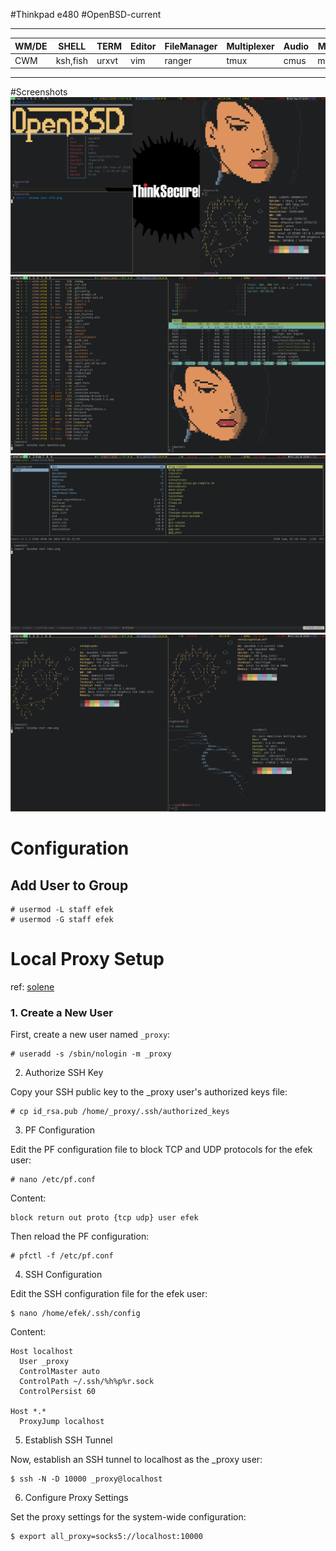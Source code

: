 #Thinkpad e480
#OpenBSD-current
__________________________________________________________________________________
|WM/DE|SHELL    |TERM |Editor|FileManager|Multiplexer|Audio|Mail|IRC  |Monitor   |
|-----|---------|-----|------|-----------|-----------|-----|----|-----|----------|
|CWM  |ksh,fish |urxvt|vim   |ranger     |tmux       |cmus |mutt|irssi|conky,dzen|
----------------------------------------------------------------------------------

#Screenshots
![Term](screenshots/info.png)
![Term](screenshots/term.png)
![Tmux](screenshots/tmux.png)
![VMM](screenshots/vmm.png)

# Configuration
## Add User to Group
```
# usermod -L staff efek
# usermod -G staff efek
```

# Local Proxy Setup 
ref: [solene](https://dataswamp.org/~solene/2023-12-31-hardened-openbsd-workstation.html)

### 1. Create a New User
First, create a new user named `_proxy`:

```
# useradd -s /sbin/nologin -m _proxy
```
2. Authorize SSH Key

Copy your SSH public key to the _proxy user's authorized keys file:

```
# cp id_rsa.pub /home/_proxy/.ssh/authorized_keys
```
3. PF Configuration

Edit the PF configuration file to block TCP and UDP protocols for the efek user:

```
# nano /etc/pf.conf
```
Content:

```
block return out proto {tcp udp} user efek
```

Then reload the PF configuration:

```
# pfctl -f /etc/pf.conf
```

4. SSH Configuration

Edit the SSH configuration file for the efek user:

```
$ nano /home/efek/.ssh/config
```

Content:

```
Host localhost
  User _proxy
  ControlMaster auto
  ControlPath ~/.ssh/%h%p%r.sock
  ControlPersist 60

Host *.*
  ProxyJump localhost
```

5. Establish SSH Tunnel

Now, establish an SSH tunnel to localhost as the _proxy user:

```
$ ssh -N -D 10000 _proxy@localhost
```

6. Configure Proxy Settings

Set the proxy settings for the system-wide configuration:

```
$ export all_proxy=socks5://localhost:10000
```
